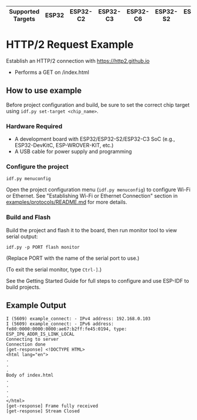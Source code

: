 | Supported Targets | ESP32 | ESP32-C2 | ESP32-C3 | ESP32-C6 | ESP32-S2 | ESP32-S3 |
| ----------------- | ----- | -------- | -------- | -------- | -------- | -------- |

# HTTP/2 Request Example

Establish an HTTP/2 connection with https://http2.github.io
- Performs a GET on /index.html

## How to use example
Before project configuration and build, be sure to set the correct chip target using `idf.py set-target <chip_name>`.

### Hardware Required

* A development board with ESP32/ESP32-S2/ESP32-C3 SoC (e.g., ESP32-DevKitC, ESP-WROVER-KIT, etc.)
* A USB cable for power supply and programming

### Configure the project

```
idf.py menuconfig
```
Open the project configuration menu (`idf.py menuconfig`) to configure Wi-Fi or Ethernet. See "Establishing Wi-Fi or Ethernet Connection" section in [examples/protocols/README.md](../../README.md) for more details.

### Build and Flash

Build the project and flash it to the board, then run monitor tool to view serial output:

```
idf.py -p PORT flash monitor
```

(Replace PORT with the name of the serial port to use.)

(To exit the serial monitor, type ``Ctrl-]``.)

See the Getting Started Guide for full steps to configure and use ESP-IDF to build projects.

## Example Output

```
I (5609) example_connect: - IPv4 address: 192.168.0.103
I (5609) example_connect: - IPv6 address: fe80:0000:0000:0000:ae67:b2ff:fe45:0194, type: ESP_IP6_ADDR_IS_LINK_LOCAL
Connecting to server
Connection done
[get-response] <!DOCTYPE HTML>
<html lang="en">
.
.
.
Body of index.html
.
.
.
.
</html>
[get-response] Frame fully received
[get-response] Stream Closed
```

